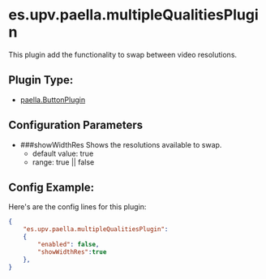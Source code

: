 # es.upv.paella.multipleQualitiesPlugin

This plugin add the functionality to swap between video resolutions.


## Plugin Type:
- [paella.ButtonPlugin](../plugin_type.md)
## Configuration Parameters

* ###showWidthRes
	Shows the resolutions available to swap.
	- default value: true
	- range: true || false

## Config Example:

Here's are the config  lines for this plugin:

```json
{
	"es.upv.paella.multipleQualitiesPlugin": 
	{
		"enabled": false,
		"showWidthRes":true
	},
}
```
